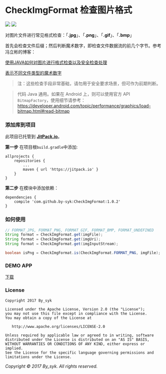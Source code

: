 # CheckImgFormat 检查图片格式

[![](https://jitpack.io/v/by-syk/CheckImgFormat.svg)](https://jitpack.io/#by-syk/CheckImgFormat)
[![](https://img.shields.io/badge/Download%20aar-1.0.2-brightgreen.svg)](out/checkimgformat-1.0.2.aar)


对图片文件进行常见格式检查：「**.jpg**」、「**.png**」、「**.gif**」、「**.bmp**」

首先会检查文件后缀；然后判断魔术数字，即检查文件数据流的前几个字节。参考冯立彬的博客：

[使用JAVA如何对图片进行格式检查以及安全检查处理](http://blog.csdn.net/fenglibing/article/details/7728275)

[表示不同文件类型的魔术数字](http://blog.csdn.net/fenglibing/article/details/7733496)


> 注：这些检查手段非常基础，请勿用于安全要求场景，但可作为前期判断。


> 代码 Java 通用。如果在 Android 上，则可以使用官方 API `BitmapFactory`，使用细节请参考：
> https://developer.android.com/topic/performance/graphics/load-bitmap.html#read-bitmap


### 添加库到项目

此项目已托管到 [**JitPack.io**](https://jitpack.io/)。

**第一步** 在项目根`build.gradle`中添加:

```
allprojects {
    repositories {
        ...
        maven { url 'https://jitpack.io' }
    }
}
```

**第二步** 在模块中添加依赖：

```
dependencies {
    compile 'com.github.by-syk:CheckImgFormat:1.0.2'
}
```


### 如何使用

```java
// FORMAT_JPG, FORMAT_PNG, FORMAT_GIF, FORMAT_BMP, FORMAT_UNDEFINED
String format = CheckImgFormat.get(imgFile);
String format = CheckImgFormat.get(imgUri);
String format = CheckImgFormat.get(imgInputStream);
```

```java
boolean isPng = CheckImgFormat.is(CheckImgFormat.FORMAT_PNG, imgFile);
```


### DEMO APP

[下载](out/CheckImgFormatSample.apk)


### License

    Copyright 2017 By_syk

    Licensed under the Apache License, Version 2.0 (the "License");
    you may not use this file except in compliance with the License.
    You may obtain a copy of the License at

       http://www.apache.org/licenses/LICENSE-2.0

    Unless required by applicable law or agreed to in writing, software
    distributed under the License is distributed on an "AS IS" BASIS,
    WITHOUT WARRANTIES OR CONDITIONS OF ANY KIND, either express or implied.
    See the License for the specific language governing permissions and
    limitations under the License.


*Copyright &#169; 2017 By_syk. All rights reserved.*